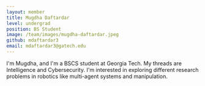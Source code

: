 ```yaml
---
layout: member
title: Mugdha Daftardar
level: undergrad
position: BS Student
image: /team/images/mugdha-daftardar.jpeg
github: mdaftardar3
email: mdaftardar3@gatech.edu
---
```


I'm Mugdha, and I'm a BSCS student at Georgia Tech. My threads are Intelligence and Cybersecurity. I'm interested in exploring different research problems in robotics like multi-agent systems and manipulation.
